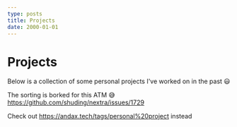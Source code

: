 ```yaml
---
type: posts
title: Projects
date: 2000-01-01
---
```


# Projects

Below is a collection of some personal projects I've worked on in the past 😃

The sorting is borked for this ATM 😅 https://github.com/shuding/nextra/issues/1729

Check out https://andax.tech/tags/personal%20project instead
